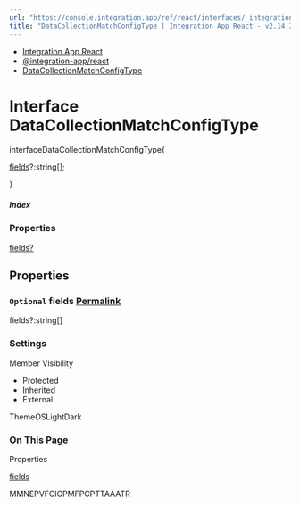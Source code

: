 ```yaml
---
url: "https://console.integration.app/ref/react/interfaces/_integration-app_react.DataCollectionMatchConfigType.html"
title: "DataCollectionMatchConfigType | Integration App React - v2.14.3"
---
```


- [Integration App React](https://console.integration.app/ref/react/index.html)
- [@integration-app/react](https://console.integration.app/ref/react/modules/_integration-app_react.html)
- [DataCollectionMatchConfigType](https://console.integration.app/ref/react/interfaces/_integration-app_react.DataCollectionMatchConfigType.html)

# Interface DataCollectionMatchConfigType

interfaceDataCollectionMatchConfigType{

[fields](https://console.integration.app/ref/react/interfaces/_integration-app_react.DataCollectionMatchConfigType.html#fields)?:string\[\];

}

##### Index

### Properties

[fields?](https://console.integration.app/ref/react/interfaces/_integration-app_react.DataCollectionMatchConfigType.html#fields)

## Properties

### `Optional` fields [Permalink](https://console.integration.app/ref/react/interfaces/_integration-app_react.DataCollectionMatchConfigType.html\#fields)

fields?:string\[\]

### Settings

Member Visibility

- Protected
- Inherited
- External

ThemeOSLightDark

### On This Page

Properties

[fields](https://console.integration.app/ref/react/interfaces/_integration-app_react.DataCollectionMatchConfigType.html#fields)

MMNEPVFCICPMFPCPTTAAATR